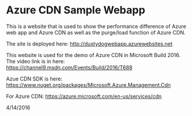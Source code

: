 # Azure CDN Sample Webapp
This is a website that is used to show the performance difference of Azure web app and Azure CDN as well as the purge/load function of Azure CDN.

The site is deployed here: http://dustydogwebapp.azurewebsites.net

This website is used for the demo of Azure CDN in Microsoft Build 2016. The video link is in here: 
https://channel9.msdn.com/Events/Build/2016/T688

Azue CDN SDK is here: https://www.nuget.org/packages/Microsoft.Azure.Management.Cdn

For Azure CDN: https://azure.microsoft.com/en-us/services/cdn

4/14/2016
  

